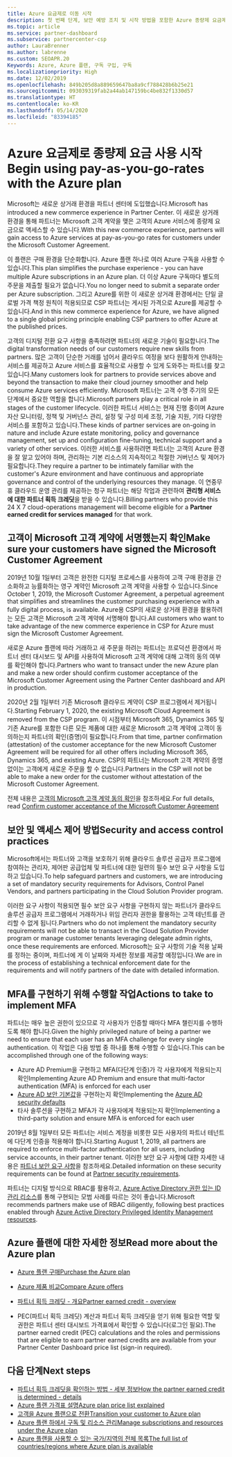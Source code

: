 ```yaml
---
title: Azure 요금제로 이동 시작
description: 첫 번째 단계, 보안 예방 조치 및 시작 방법을 포함한 Azure 종량제 요금제를 사용하여 귀하와 고객이 알아야 하는 사항에 대해 알아봅니다.
ms.topic: article
ms.service: partner-dashboard
ms.subservice: partnercenter-csp
author: LauraBrenner
ms.author: labrenne
ms.custom: SEOAPR.20
Keywords: Azure, Azure 플랜, 구독 구입, 구독
ms.localizationpriority: High
ms.date: 12/02/2019
ms.openlocfilehash: 849b205d8a889659647ba8a9cf788428b6b25e21
ms.sourcegitcommit: 093039319fab2a44ab147159bc4be832f1330d57
ms.translationtype: HT
ms.contentlocale: ko-KR
ms.lasthandoff: 05/14/2020
ms.locfileid: "83394185"
---
```

# <a name="begin-using-pay-as-you-go-rates-with-the-azure-plan"></a><span data-ttu-id="8a8f7-104">Azure 요금제로 종량제 요금 사용 시작</span><span class="sxs-lookup"><span data-stu-id="8a8f7-104">Begin using pay-as-you-go-rates with the Azure plan</span></span>

<span data-ttu-id="8a8f7-105">Microsoft는 새로운 상거래 환경을 파트너 센터에 도입했습니다.</span><span class="sxs-lookup"><span data-stu-id="8a8f7-105">Microsoft has introduced a new commerce experience in Partner Center.</span></span>  <span data-ttu-id="8a8f7-106">이 새로운 상거래 환경을 통해 파트너는 Microsoft 고객 계약을 맺은 고객의 Azure 서비스에 종량제 요금으로 액세스할 수 있습니다.</span><span class="sxs-lookup"><span data-stu-id="8a8f7-106">With this new commerce experience, partners will gain access to Azure services at pay-as-you-go rates for customers under the Microsoft Customer Agreement.</span></span>

<span data-ttu-id="8a8f7-107">이 플랜은 구매 환경을 단순화합니다. Azure 플랜 하나로 여러 Azure 구독을 사용할 수 있습니다.</span><span class="sxs-lookup"><span data-stu-id="8a8f7-107">This plan simplifies the purchase experience - you can have multiple Azure subscriptions in an Azure plan.</span></span> <span data-ttu-id="8a8f7-108">더 이상 Azure 구독마다 별도의 주문을 제출할 필요가 없습니다.</span><span class="sxs-lookup"><span data-stu-id="8a8f7-108">You no longer need to submit a separate order per Azure subscription.</span></span> <span data-ttu-id="8a8f7-109">그리고 Azure를 위한 이 새로운 상거래 환경에서는 단일 글로벌 가격 책정 원칙이 적용되므로 CSP 파트너는 게시된 가격으로 Azure를 제공할 수 있습니다.</span><span class="sxs-lookup"><span data-stu-id="8a8f7-109">And in this new commerce experience for Azure, we have aligned to a single global pricing principle enabling CSP partners to offer Azure at the published prices.</span></span>

<span data-ttu-id="8a8f7-110">고객의 디지털 전환 요구 사항을 충족하려면 파트너의 새로운 기술이 필요합니다.</span><span class="sxs-lookup"><span data-stu-id="8a8f7-110">The digital transformation needs of our customers require new skills from partners.</span></span> <span data-ttu-id="8a8f7-111">많은 고객이 단순한 거래를 넘어서 클라우드 여정을 보다 원활하게 안내하는 서비스를 제공하고 Azure 서비스를 효율적으로 사용할 수 있게 도와주는 파트너를 찾고 있습니다.</span><span class="sxs-lookup"><span data-stu-id="8a8f7-111">Many customers look for partners to provide services above and beyond the transaction to make their cloud journey smoother and help consume Azure services efficiently.</span></span> <span data-ttu-id="8a8f7-112">Microsoft 파트너는 고객 수명 주기의 모든 단계에서 중요한 역할을 합니다.</span><span class="sxs-lookup"><span data-stu-id="8a8f7-112">Microsoft partners play a critical role in all stages of the customer lifecycle.</span></span> <span data-ttu-id="8a8f7-113">이러한 파트너 서비스는 현재 진행 중이며 Azure 자산 모니터링, 정책 및 거버넌스 관리, 설정 및 구성 미세 조정, 기술 지원, 기타 다양한 서비스를 포함하고 있습니다.</span><span class="sxs-lookup"><span data-stu-id="8a8f7-113">These kinds of partner services are on-going in nature and include Azure estate monitoring, policy and governance management, set up and configuration fine-tuning, technical support and a variety of other services.</span></span> <span data-ttu-id="8a8f7-114">이러한 서비스를 사용하려면 파트너는 고객의 Azure 환경을 잘 알고 있어야 하며, 관리하는 기본 리소스의 지속적이고 적절한 거버넌스 및 제어가 필요합니다.</span><span class="sxs-lookup"><span data-stu-id="8a8f7-114">They require a partner to be intimately familiar with the customer's Azure environment and have continuous and appropriate governance and control of the underlying resources they manage.</span></span> <span data-ttu-id="8a8f7-115">이 연중무휴 클라우드 운영 관리를 제공하는 청구 파트너는 해당 작업과 관련하여 **관리형 서비스에 대한 파트너 획득 크레딧**을 받을 수 있습니다.</span><span class="sxs-lookup"><span data-stu-id="8a8f7-115">Billing partners who provide this 24 X 7 cloud-operations management will become eligible for a **Partner earned credit for services managed** for that work.</span></span>

## <a name="make-sure-your-customers-have-signed-the-microsoft-customer-agreement"></a><span data-ttu-id="8a8f7-116">고객이 Microsoft 고객 계약에 서명했는지 확인</span><span class="sxs-lookup"><span data-stu-id="8a8f7-116">Make sure your customers have signed the Microsoft Customer Agreement</span></span>

<span data-ttu-id="8a8f7-117">2019년 10월 1일부터 고객은 완전한 디지털 프로세스를 사용하여 고객 구매 환경을 간소화하고 능률화하는 영구 계약인 Microsoft 고객 계약을 사용할 수 있습니다.</span><span class="sxs-lookup"><span data-stu-id="8a8f7-117">Since October 1, 2019, the Microsoft Customer Agreement, a perpetual agreement that simplifies and streamlines the customer purchasing experience with a fully digital process, is available.</span></span> <span data-ttu-id="8a8f7-118">Azure용 CSP의 새로운 상거래 환경을 활용하려는 모든 고객은 Microsoft 고객 계약에 서명해야 합니다.</span><span class="sxs-lookup"><span data-stu-id="8a8f7-118">All customers who want to take advantage of the new commerce experience in CSP for Azure must sign the Microsoft Customer Agreement.</span></span>

<span data-ttu-id="8a8f7-119">새로운 Azure 플랜에 따라 거래하고 새 주문을 하려는 파트너는 프로덕션 환경에서 파트너 센터 대시보드 및 API를 사용하여 Microsoft 고객 계약에 대해 고객의 동의 여부를 확인해야 합니다.</span><span class="sxs-lookup"><span data-stu-id="8a8f7-119">Partners who want to transact under the new Azure plan and make a new order should confirm customer acceptance of the Microsoft Customer Agreement using the Partner Center dashboard and API in production.</span></span>

<span data-ttu-id="8a8f7-120">2020년 2월 1일부터 기존 Microsoft 클라우드 계약이 CSP 프로그램에서 제거됩니다.</span><span class="sxs-lookup"><span data-stu-id="8a8f7-120">Starting February 1, 2020, the existing Microsoft Cloud Agreement is removed from the CSP program.</span></span> <span data-ttu-id="8a8f7-121">이 시점부터 Microsoft 365, Dynamics 365 및 기존 Azure를 포함한 다른 모든 제품에 대한 새로운 Microsoft 고객 계약에 고객이 동의하는지 파트너의 확인(증명)이 필요합니다.</span><span class="sxs-lookup"><span data-stu-id="8a8f7-121">From that time, partner confirmation (attestation) of the customer acceptance for the new Microsoft Customer Agreement will be required for all other offers including Microsoft 365, Dynamics 365, and existing Azure.</span></span> <span data-ttu-id="8a8f7-122">CSP의 파트너는 Microsoft 고객 계약의 증명 없이는 고객에게 새로운 주문을 할 수 없습니다.</span><span class="sxs-lookup"><span data-stu-id="8a8f7-122">Partners in the CSP will not be able to make a new order for the customer without attestation of the Microsoft Customer Agreement.</span></span>

<span data-ttu-id="8a8f7-123">전체 내용은 [고객의 Microsoft 고객 계약 동의 확인](confirm-customer-agreement.md)을 참조하세요.</span><span class="sxs-lookup"><span data-stu-id="8a8f7-123">For full details, read [Confirm customer acceptance of the Microsoft Customer Agreement](confirm-customer-agreement.md)</span></span>

## <a name="security-and-access-control-practices"></a><span data-ttu-id="8a8f7-124">보안 및 액세스 제어 방법</span><span class="sxs-lookup"><span data-stu-id="8a8f7-124">Security and access control practices</span></span>

<span data-ttu-id="8a8f7-125">Microsoft에서는 파트너와 고객을 보호하기 위해 클라우드 솔루션 공급자 프로그램에 참여하는 관리자, 제어판 공급업체 및 파트너에 대한 일련의 필수 보안 요구 사항을 도입하고 있습니다.</span><span class="sxs-lookup"><span data-stu-id="8a8f7-125">To help safeguard partners and customers, we are introducing a set of mandatory security requirements for Advisors, Control Panel Vendors, and partners participating in the Cloud Solution Provider program.</span></span>

<span data-ttu-id="8a8f7-126">이러한 요구 사항이 적용되면 필수 보안 요구 사항을 구현하지 않는 파트너가 클라우드 솔루션 공급자 프로그램에서 거래하거나 위임 관리자 권한을 활용하는 고객 테넌트를 관리할 수 없게 됩니다.</span><span class="sxs-lookup"><span data-stu-id="8a8f7-126">Partners who do not implement the mandatory security requirements will not be able to transact in the Cloud Solution Provider program or manage customer tenants leveraging delegate admin rights, once these requirements are enforced.</span></span> <span data-ttu-id="8a8f7-127">Microsoft는 요구 사항의 기술 적용 날짜를 정하는 중이며, 파트너에 게 이 날짜와 자세한 정보를 제공할 예정입니다.</span><span class="sxs-lookup"><span data-stu-id="8a8f7-127">We are in the process of establishing a technical enforcement date for the requirements and will notify partners of the date with detailed information.</span></span>

## <a name="actions-to-take-to-implement-mfa"></a><span data-ttu-id="8a8f7-128">MFA를 구현하기 위해 수행할 작업</span><span class="sxs-lookup"><span data-stu-id="8a8f7-128">Actions to take to implement MFA</span></span>

<span data-ttu-id="8a8f7-129">파트너는 매우 높은 권한이 있으므로 각 사용자가 인증할 때마다 MFA 챌린지를 수행하도록 해야 합니다.</span><span class="sxs-lookup"><span data-stu-id="8a8f7-129">Given the highly privileged nature of being a partner we need to ensure that each user has an MFA challenge for every single authentication.</span></span> <span data-ttu-id="8a8f7-130">이 작업은 다음 방법 중 하나를 통해 수행할 수 있습니다.</span><span class="sxs-lookup"><span data-stu-id="8a8f7-130">This can be accomplished through one of the following ways:</span></span>

- <span data-ttu-id="8a8f7-131">Azure AD Premium을 구현하고 MFA(다단계 인증)가 각 사용자에게 적용되는지 확인</span><span class="sxs-lookup"><span data-stu-id="8a8f7-131">Implementing Azure AD Premium and ensure that multi-factor authentication (MFA) is enforced for each user</span></span>
- <span data-ttu-id="8a8f7-132">[Azure AD 보안 기본값](https://docs.microsoft.com/azure/active-directory/conditional-access/concept-conditional-access-security-defaults)을 구현하는지 확인</span><span class="sxs-lookup"><span data-stu-id="8a8f7-132">Implementing the [Azure AD security defaults](https://docs.microsoft.com/azure/active-directory/conditional-access/concept-conditional-access-security-defaults)</span></span>
- <span data-ttu-id="8a8f7-133">타사 솔루션을 구현하고 MFA가 각 사용자에게 적용되는지 확인</span><span class="sxs-lookup"><span data-stu-id="8a8f7-133">Implementing a third-party solution and ensure MFA is enforced for each user</span></span>

<span data-ttu-id="8a8f7-134">2019년 8월 1일부터 모든 파트너는 서비스 계정을 비롯한 모든 사용자의 파트너 테넌트에 다단계 인증을 적용해야 합니다.</span><span class="sxs-lookup"><span data-stu-id="8a8f7-134">Starting August 1, 2019, all partners are required to enforce multi-factor authentication for all users, including service accounts, in their partner tenant.</span></span> <span data-ttu-id="8a8f7-135">이러한 보안 요구 사항에 대한 자세한 내용은 [파트너 보안 요구 사항](https://docs.microsoft.com/partner-center/partner-security-requirements)을 참조하세요.</span><span class="sxs-lookup"><span data-stu-id="8a8f7-135">Detailed information on these security requirements can be found at [Partner security requirements](https://docs.microsoft.com/partner-center/partner-security-requirements).</span></span>

<span data-ttu-id="8a8f7-136">파트너는 디지털 방식으로 RBAC를 활용하고, [Azure Active Directory 권한 있는 ID 관리 리소스](https://docs.microsoft.com/azure/active-directory/privileged-identity-management/pim-configure)를 통해 구현되는 모범 사례를 따르는 것이 좋습니다.</span><span class="sxs-lookup"><span data-stu-id="8a8f7-136">Microsoft recommends partners make use of RBAC diligently, following best practices enabled through [Azure Active Directory Privileged Identity Management resources](https://docs.microsoft.com/azure/active-directory/privileged-identity-management/pim-configure).</span></span>

## <a name="read-more-about-the-azure-plan"></a><span data-ttu-id="8a8f7-137">Azure 플랜에 대한 자세한 정보</span><span class="sxs-lookup"><span data-stu-id="8a8f7-137">Read more about the Azure plan</span></span>

- [<span data-ttu-id="8a8f7-138">Azure 플랜 구매</span><span class="sxs-lookup"><span data-stu-id="8a8f7-138">Purchase the Azure plan</span></span>](purchase-azure-plan.md)

- [<span data-ttu-id="8a8f7-139">Azure 제품 비교</span><span class="sxs-lookup"><span data-stu-id="8a8f7-139">Compare Azure offers</span></span>](compare-azure-offers.md)

- [<span data-ttu-id="8a8f7-140">파트너 획득 크레딧 - 개요</span><span class="sxs-lookup"><span data-stu-id="8a8f7-140">Partner earned credit - overview</span></span>](partner-earned-credit.md)

- <span data-ttu-id="8a8f7-141">PEC(파트너 획득 크레딧) 계산과 파트너 획득 크레딧을 얻기 위해 필요한 역할 및 권한은 파트너 센터 대시보드 가격표에서 확인할 수 있습니다(로그인 필요).</span><span class="sxs-lookup"><span data-stu-id="8a8f7-141">The partner earned credit (PEC) calculations and the roles and permissions that are eligible to earn partner earned credits are available from your Partner Center Dashboard price list (sign-in required).</span></span>

## <a name="next-steps"></a><span data-ttu-id="8a8f7-142">다음 단계</span><span class="sxs-lookup"><span data-stu-id="8a8f7-142">Next steps</span></span> 

- [<span data-ttu-id="8a8f7-143">파트너 획득 크레딧을 확인하는 방법 - 세부 정보</span><span class="sxs-lookup"><span data-stu-id="8a8f7-143">How the partner earned credit is determined - details</span></span>](partner-earned-credit-explanation.md)
- [<span data-ttu-id="8a8f7-144">Azure 플랜 가격표 설명</span><span class="sxs-lookup"><span data-stu-id="8a8f7-144">Azure plan price list explained</span></span>](azure-plan-price-list.md)
- [<span data-ttu-id="8a8f7-145">고객을 Azure 플랜으로 전환</span><span class="sxs-lookup"><span data-stu-id="8a8f7-145">Transition your customer to Azure plan</span></span>](azure-plan-transition.md)
- [<span data-ttu-id="8a8f7-146">Azure 플랜 하에서 구독 및 리소스 관리</span><span class="sxs-lookup"><span data-stu-id="8a8f7-146">Manage subscriptions and resources under the Azure plan</span></span>](azure-plan-manage.md)
- [<span data-ttu-id="8a8f7-147">Azure 플랜을 사용할 수 있는 국가/지역의 전체 목록</span><span class="sxs-lookup"><span data-stu-id="8a8f7-147">The full list of countries/regions where Azure plan is available</span></span>](https://query.prod.cms.rt.microsoft.com/cms/api/am/binary/RE3QN0x)
